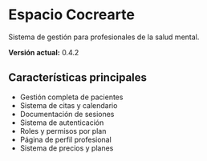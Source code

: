 # Espacio Cocrearte

Sistema de gestión para profesionales de la salud mental.

**Versión actual:** 0.4.2

## Características principales

- Gestión completa de pacientes
- Sistema de citas y calendario
- Documentación de sesiones
- Sistema de autenticación
- Roles y permisos por plan
- Página de perfil profesional
- Sistema de precios y planes 